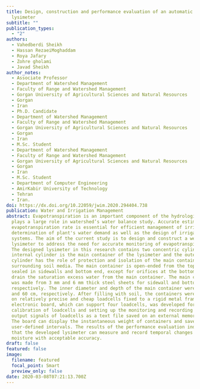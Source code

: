 ```yaml
---
title: Design, construction and performance evaluation of an automatic weighing
  lysimeter
subtitle: ""
publication_types:
  - "2"
authors:
  - Vahedberdi Sheikh
  - Hassan RezaeiMoghaddam
  - Roya Jafary
  - Zohre gholami
  - Javad Sheikh
author_notes:
  - Associate Professor
  - Department of Watershed Management
  - Faculty of Range and Watershed Management
  - Gorgan University of Agricultural Sciences and Natural Resources
  - Gorgan
  - Iran
  - Ph.D. Candidate
  - Department of Watershed Management
  - Faculty of Range and Watershed Management
  - Gorgan University of Agricultural Sciences and Natural Resources
  - Gorgan
  - Iran
  - M.Sc. Student
  - Department of Watershed Management
  - Faculty of Range and Watershed Management
  - Gorgan University of Agricultural Sciences and Natural Resources
  - Gorgan
  - Iran
  - M.Sc. Student
  - Department of Computer Engineering
  - AmirKabir University of Technology
  - Tehran
  - Iran.
doi: https://dx.doi.org/10.22059/jwim.2020.294404.738
publication: Water and Irrigation Management
abstract: Evapotranspiration is an important component of the hydrologic cycle
  plays a large role in watershed’s water balance study. Accurate estimation of
  evapotranspiration rate is essential for efficient management of irrigation,
  determination of plant's water demand as well as the design of irrigation
  systems. The aim of the current study is to design and construct a weighing
  lysimeter to address the need for accurate monitoring of evapotranspiration.
  The designed lysimeter in this research contains two concentric cylinders. The
  internal cylinder is the main container of the lysimeter and the outer
  cylinder has the role of protection and isolation of the main container from
  surrounding soil media. The main container is open-ended from the top but
  sealed in sidewalls and bottom end, except for orifices at the bottom end to
  drain the saturation excess water from the main container. The main container
  was made from 3 mm and 6 mm thick steel sheets for sidewall and bottom,
  respectively. The inner diameter and depth of the main container were 45 cm
  and 60 cm, respectively. After filling with soil, the containers were loaded
  on relatively precise and cheap loadcells fixed to a rigid metal framework. An
  electronic board, which can support four loadcells, was developed for
  calibration of loadcells and setting up the monitoring and recording the
  output signals of loadcells as a text file saved on an external memory card.
  The board can display the instantaneous weight of containers and save them at
  user-defined intervals. The results of the performance evaluation indicated
  that the developed lysimeter can measure and record temporal changes of soil
  moisture with acceptable accuracy.
draft: false
featured: false
image:
  filename: featured
  focal_point: Smart
  preview_only: false
date: 2020-03-08T07:21:13.700Z
---
```

